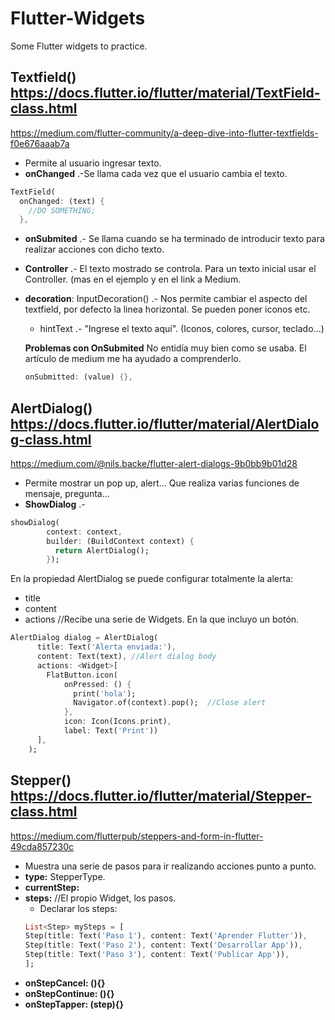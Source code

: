 # Flutter-Widgets
Some Flutter widgets to practice.

## Textfield() https://docs.flutter.io/flutter/material/TextField-class.html
https://medium.com/flutter-community/a-deep-dive-into-flutter-textfields-f0e676aaab7a

- Permite al usuario ingresar texto.
- **onChanged** .-Se llama cada vez que el usuario cambia el texto.
``` Dart
TextField(
  onChanged: (text) {
    //DO SOMETHING;
  },
  ```
- **onSubmited** .- Se llama cuando se ha terminado de introducir texto para realizar acciones con dicho texto.
- **Controller** .- El texto mostrado se controla. Para un texto inicial usar el Controller. (mas en el ejemplo y en el link a Medium.
- **decoration**: InputDecoration() .- Nos permite cambiar el aspecto del textfield, por defecto la linea horizontal. Se pueden poner iconos etc.
  - hintText .- "Ingrese el texto aquí". (Iconos, colores, cursor, teclado...)
  
  **Problemas con OnSubmited**
  No entidía muy bien como se usaba. El artículo de medium me ha ayudado a comprenderlo.
  ```Dart
  onSubmitted: (value) {},
  ```

## AlertDialog()  https://docs.flutter.io/flutter/material/AlertDialog-class.html
https://medium.com/@nils.backe/flutter-alert-dialogs-9b0bb9b01d28

- Permite mostrar un pop up, alert... Que realiza varias funciones de mensaje, pregunta...
- **ShowDialog** .-
``` Dart
showDialog(
        context: context,
        builder: (BuildContext context) {
          return AlertDialog();
        });
```
En la propiedad AlertDialog se puede configurar totalmente la alerta:
- title
- content
- actions //Recibe una serie de Widgets. En la que incluyo un botón.

``` Dart
AlertDialog dialog = AlertDialog(
      title: Text('Alerta enviada:'),
      content: Text(text), //Alert dialog body
      actions: <Widget>[
        FlatButton.icon(
            onPressed: () {
              print('hola');
              Navigator.of(context).pop();  //Close alert
            },
            icon: Icon(Icons.print),
            label: Text('Print'))
      ],
    );
```

## Stepper()  https://docs.flutter.io/flutter/material/Stepper-class.html
https://medium.com/flutterpub/steppers-and-form-in-flutter-49cda857230c

- Muestra una serie de pasos para ir realizando acciones punto a punto.
- **type:** StepperType.
- **currentStep:**
- **steps:** //El propio Widget, los pasos.
	- Declarar los steps:
	``` Dart
	List<Step> mySteps = [
    Step(title: Text('Paso 1'), content: Text('Aprender Flutter')),
    Step(title: Text('Paso 2'), content: Text('Desarrollar App')),
    Step(title: Text('Paso 3'), content: Text('Publicar App')),
	];
	``` 
- **onStepCancel: (){}**
- **onStepContinue: (){}**
- **onStepTapper: (step){}**